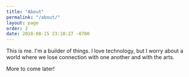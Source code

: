 ```yaml
---
title: "About"
permalink: "/about/"
layout: page
order: 2
date: 2018-08-15 23:10:27 -0700
---
```

This is me. I'm a builder of things. I love technology, but I worry about a world where we lose connection with one another and with the arts. 

More to come later!
